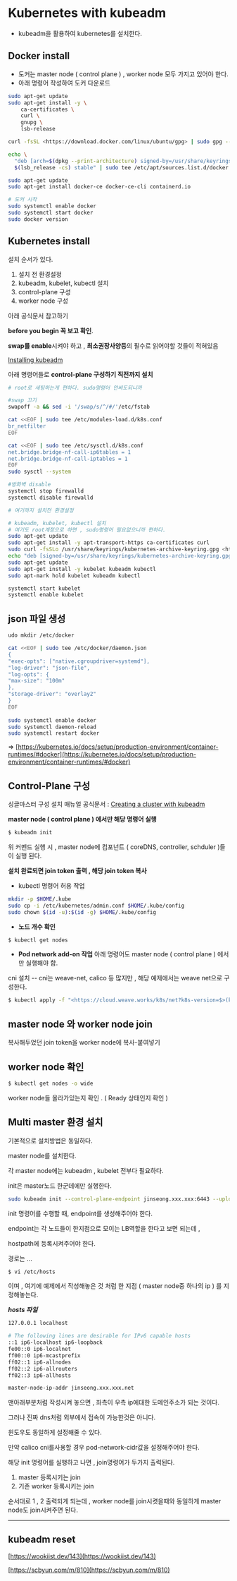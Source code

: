 # Kubernetes with kubeadm
- kubeadm을 활용하여 kubernetes를 설치한다.
## Docker install
- 도커는 master node ( control plane ) , worker node 모두 가지고 있어야 한다.
- 아래 명령어 작성하여 도커 다운로드

```bash
sudo apt-get update
sudo apt-get install -y \
    ca-certificates \
    curl \
    gnupg \
    lsb-release

curl -fsSL <https://download.docker.com/linux/ubuntu/gpg> | sudo gpg --dearmor -o /usr/share/keyrings/docker-archive-keyring.gpg

echo \
  "deb [arch=$(dpkg --print-architecture) signed-by=/usr/share/keyrings/docker-archive-keyring.gpg] <https://download.docker.com/linux/ubuntu> \
  $(lsb_release -cs) stable" | sudo tee /etc/apt/sources.list.d/docker.list > /dev/null

sudo apt-get update
sudo apt-get install docker-ce docker-ce-cli containerd.io

# 도커 시작
sudo systemctl enable docker
sudo systemctl start docker
sudo docker version
```

## ****Kubernetes install****

설치 순서가 있다.

1.  설치 전 환경설정
2.  kubeadm, kubelet, kubectl 설치
3.  control-plane 구성
4.  worker node 구성

아래 공식문서 참고하기

**before you begin 꼭 보고 확인**.

**swap를 enable**시켜야 하고 , **최소권장사양등**의 필수로 읽어야할 것들이 적혀있음

[Installing kubeadm](https://kubernetes.io/docs/setup/production-environment/tools/kubeadm/install-kubeadm/)

아래 명령어들로 **control-plane 구성하기 직전까지 설치**

```bash
# root로 세팅하는게 편하다. sudo명령어 안써도되니까

#swap 끄기
swapoff -a && sed -i '/swap/s/^/#/'/etc/fstab

cat <<EOF | sudo tee /etc/modules-load.d/k8s.conf
br_netfilter
EOF

cat <<EOF | sudo tee /etc/sysctl.d/k8s.conf
net.bridge.bridge-nf-call-ip6tables = 1
net.bridge.bridge-nf-call-iptables = 1
EOF
sudo sysctl --system

#방화벽 disable
systemctl stop firewalld
systemctl disable firewalld

# 여기까지 설치전 환경설정

# kubeadm, kubelet, kubectl 설치
# 여기도 root계정으로 하면 , sudo명령어 필요없으니까 편하다.
sudo apt-get update
sudo apt-get install -y apt-transport-https ca-certificates curl
sudo curl -fsSLo /usr/share/keyrings/kubernetes-archive-keyring.gpg <https://packages.cloud.google.com/apt/doc/apt-key.gpg>
echo "deb [signed-by=/usr/share/keyrings/kubernetes-archive-keyring.gpg] <https://apt.kubernetes.io/> kubernetes-xenial main" | sudo tee /etc/apt/sources.list.d/kubernetes.list
sudo apt-get update
sudo apt-get install -y kubelet kubeadm kubectl
sudo apt-mark hold kubelet kubeadm kubectl

systemctl start kubelet
systemctl enable kubelet
```

## json 파일 생성

```bash
udo mkdir /etc/docker

cat <<EOF | sudo tee /etc/docker/daemon.json
{
"exec-opts": ["native.cgroupdriver=systemd"],
"log-driver": "json-file",
"log-opts": {
"max-size": "100m"
},
"storage-driver": "overlay2"
}
EOF
 
sudo systemctl enable docker
sudo systemctl daemon-reload
sudo systemctl restart docker

```

=> [](https://kubernetes.io/docs/setup/production-environment/container-runtimes/#docker)[https://kubernetes.io/docs/setup/production-environment/container-runtimes/#docker](https://kubernetes.io/docs/setup/production-environment/container-runtimes/#docker)

## Control-Plane 구성

싱글마스터 구성 설치 매뉴얼 공식문서 :
[Creating a cluster with kubeadm](https://kubernetes.io/docs/setup/production-environment/tools/kubeadm/create-cluster-kubeadm/)

**master node ( control plane ) 에서만 해당 명령어 실행**

```bash
$ kubeadm init
```

위 커멘드 실행 시 , master node에 컴포넌트 ( coreDNS, controller, schduler )들이 실행 된다.

**설치 완료되면 join token 출력 , 해당 join token 복사**

- kubectl 명령어 허용 작업

```bash
mkdir -p $HOME/.kube
sudo cp -i /etc/kubernetes/admin.conf $HOME/.kube/config
sudo chown $(id -u):$(id -g) $HOME/.kube/config

```

- **노드 개수 확인**

```bash
$ kubectl get nodes
```

- **Pod network add-on 작업**
아래 명령어도 master node ( control plane ) 에서만 실행해야 함.

cni 설치
-- cni는 weave-net, calico 등 많지만 , 해당 예제에서는 weave net으로 구성한다.

```bash
$ kubectl apply -f "<https://cloud.weave.works/k8s/net?k8s-version=$>(kubectl version | base64 | tr -d '\\n')"
```

## master node 와 worker node join
복사해두었던 join token을 worker node에 복사-붙여넣기
## worker node 확인

```bash
$ kubectl get nodes -o wide

```

worker node들 올라가있는지 확인 . ( Ready 상태인지 확인 )


## Multi master 환경 설치

기본적으로 설치방법은 동일하다.

master node를 설치한다.

각 master node에는 kubeadm , kubelet 전부다 필요하다.

init은 master노드 한군데에만 실행한다.

```bash
sudo kubeadm init --control-plane-endpoint jinseong.xxx.xxx:6443 --upload-certs --pod-network-cidr=192.168.0.0/16
```

init 명령어를 수행할 때, endpoint를 생성해주어야 한다.

endpoint는 각 노드들이 한지점으로 모이는 LB역할을 한다고 보면 되는데 ,

hostpath에 등록시켜주어야 한다.

경로는 ...

```bash
$ vi /etc/hosts
```

이며 , 여기에 예제에서 작성해놓은 것 처럼 한 지점 ( master node중 하나의 ip ) 를 지정해놓는다.

_**hosts 파일**_

```bash
127.0.0.1 localhost

# The following lines are desirable for IPv6 capable hosts
::1 ip6-localhost ip6-loopback
fe00::0 ip6-localnet
ff00::0 ip6-mcastprefix
ff02::1 ip6-allnodes
ff02::2 ip6-allrouters
ff02::3 ip6-allhosts

master-node-ip-addr jinseong.xxx.xxx.net

```

맨아래부분처럼 작성시켜 놓으면 , 좌측이 우측 ip에대한 도메인주소가 되는 것이다.

그러나 진짜 dns처럼 외부에서 접속이 가능한것은 아니다.

윈도우도 동일하게 설정해줄 수 있다.

만약 calico cni를사용할 경우 pod-network-cidr값을 설정해주어야 한다.

해당 init 명령어를 실행하고 나면 , join명령어가 두가지 출력된다.

1.  master 등록시키는 join
2.  기존 worker 등록시키는 join

순서대로 1 , 2 출력되게 되는데 , worker node를 join시켯을때와 동일하게 master node도 join시켜주면 된다.

----------

## kubeadm reset

[](https://wookiist.dev/143)[https://wookiist.dev/143](https://wookiist.dev/143)

[](https://scbyun.com/m/810)[https://scbyun.com/m/810](https://scbyun.com/m/810)